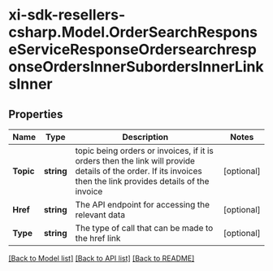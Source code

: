 # xi-sdk-resellers-csharp.Model.OrderSearchResponseServiceResponseOrdersearchresponseOrdersInnerSubordersInnerLinksInner

## Properties

Name | Type | Description | Notes
------------ | ------------- | ------------- | -------------
**Topic** | **string** | topic being orders or invoices, if it is orders then the link will provide details of the order. If its invoices then the link provides details of the invoice | [optional] 
**Href** | **string** | The API endpoint for accessing the relevant data | [optional] 
**Type** | **string** | The type of call that can be made to the href link | [optional] 

[[Back to Model list]](../README.md#documentation-for-models) [[Back to API list]](../README.md#documentation-for-api-endpoints) [[Back to README]](../README.md)

